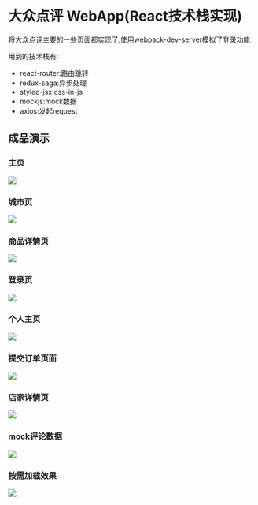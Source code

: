 # 大众点评 WebApp(React技术栈实现)

将大众点评主要的一些页面都实现了,使用webpack-dev-server模拟了登录功能

用到的技术栈有:

- react-router:路由跳转
- redux-saga:异步处理
- styled-jsx:css-in-js
- mockjs:mock数据
- axios:发起request

## 成品演示

### 主页

![](img/1.PNG)

### 城市页

![](img/2.PNG)

### 商品详情页

![](img/3.PNG)

### 登录页

![](img/5.PNG)

### 个人主页

![](img/6.PNG)

### 提交订单页面

![](img/7.PNG)

### 店家详情页

![](img/8.PNG)

### mock评论数据

![](img/9.PNG)

### 按需加载效果

![](img/10.PNG)

